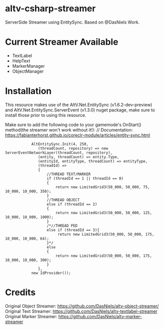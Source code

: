 # altv-csharp-streamer
ServerSide Streamer using EntitySync. Based on @DasNiels Work.

# Current Streamer Available
- TextLabel
- HelpText
- MarkerManager
- ObjectManager

# Installation
This resource makes use of the AltV.Net.EntitySync (v1.6.2-dev-preview) and AltV.Net.EntitySync.ServerEvent (v1.3.0) nuget package, make sure to install those prior to using this resource.

Make sure to add the following code to your gamemode's OnStart() method(the streamer won't work without it!):
// Documentation: https://fabianterhorst.github.io/coreclr-module/articles/entity-sync.html

```
            AltEntitySync.Init(4, 250,
               (threadCount, repository) => new ServerEventNetworkLayer(threadCount, repository),
               (entity, threadCount) => entity.Type,
               (entityId, entityType, threadCount) => entityType,
               (threadId) =>
               {
                   //THREAD TEXT/MARKER
                   if (threadId == 1 || threadId == 0)
                   {
                       return new LimitedGrid3(50_000, 50_000, 75, 10_000, 10_000, 350);
                   }
                   //THREAD OBJECT
                   else if (threadId == 2)
                   {
                       return new LimitedGrid3(50_000, 50_000, 125, 10_000, 10_000, 1000);
                   }
                   /*//THREAD PED
                   else if (threadId == 3){
                        return new LimitedGrid3(50_000, 50_000, 175, 10_000, 10_000, 64);
                   }*/
                   else
                   {
                       return new LimitedGrid3(50_000, 50_000, 175, 10_000, 10_000, 300);
                   }
               },
            new IdProvider());
```

# Credits

Original Object Streamer: https://github.com/DasNiels/altv-object-streamer/
Original Text Streamer: https://github.com/DasNiels/altv-textlabel-streamer
Original Marker Streamer: https://github.com/DasNiels/altv-marker-streamer
